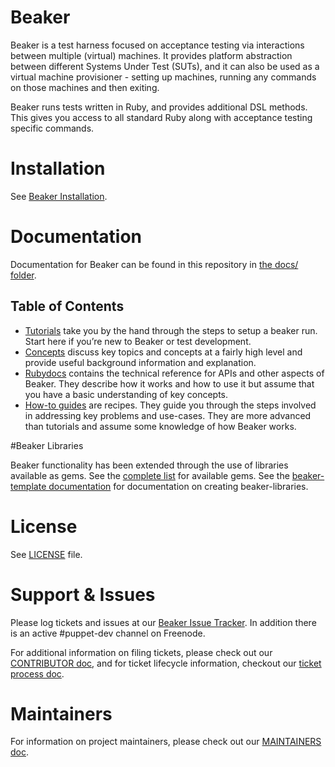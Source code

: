 # Beaker

Beaker is a test harness focused on acceptance testing via interactions
between multiple (virtual) machines. It provides platform abstraction between
different Systems Under Test (SUTs), and it can also be used as a virtual machine
provisioner - setting up machines, running any commands on those machines
and then exiting.

Beaker runs tests written in Ruby, and provides additional DSL methods.  This
gives you access to all standard Ruby along with acceptance testing specific
commands.

# Installation

See [Beaker Installation](docs/tutorials/installation.md).

# Documentation

Documentation for Beaker can be found in this repository in
[the docs/ folder](docs/README.md).

## Table of Contents

- [Tutorials](docs/tutorials) take you by the hand through the steps to setup a
beaker run. Start here if you’re new to Beaker or test development.
- [Concepts](docs/concepts) discuss key topics and concepts at a fairly high
level and provide useful background information and explanation.
- [Rubydocs](http://rubydoc.info/github/puppetlabs/beaker/frames) contains the
technical reference for APIs and other aspects of Beaker. They describe how it
works and how to use it but assume that you have a basic understanding of key concepts.
- [How-to guides](docs/how_to) are recipes. They guide you through the steps
involved in addressing key problems and use-cases. They are more advanced than
tutorials and assume some knowledge of how Beaker works.

#Beaker Libraries

Beaker functionality has been extended through the use of libraries available as
gems. See the [complete list](docs/concepts/beaker_libraries.md) for available
gems. See the
[beaker-template documentation](https://github.com/puppetlabs/beaker-template/blob/master/README.md)
for documentation on creating beaker-libraries.

# License

See [LICENSE](LICENSE) file.

# Support & Issues

Please log tickets and issues at our
[Beaker Issue Tracker](https://tickets.puppetlabs.com/issues/?jql=project%20%3D%20BKR).
In addition there is an active #puppet-dev channel on Freenode.

For additional information on filing tickets, please check out our
[CONTRIBUTOR doc](CONTRIBUTING.md), and for ticket lifecycle information,
checkout our [ticket process doc](docs/concepts/ticket_process.md).

# Maintainers

For information on project maintainers, please check out our
[MAINTAINERS doc](MAINTAINERS.md).
